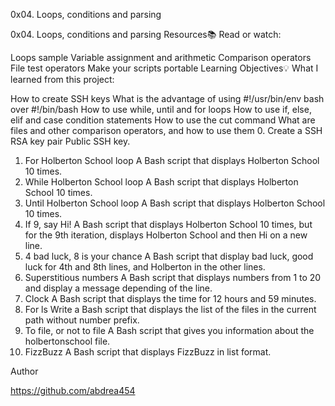 0x04. Loops, conditions and parsing

0x04. Loops, conditions and parsing
Resources📚
Read or watch:

Loops sample
Variable assignment and arithmetic
Comparison operators
File test operators
Make your scripts portable
Learning Objectives💡
What I learned from this project:

How to create SSH keys
What is the advantage of using #!/usr/bin/env bash over #!/bin/bash
How to use while, until and for loops
How to use if, else, elif and case condition statements
How to use the cut command
What are files and other comparison operators, and how to use them
0. Create a SSH RSA key pair
Public SSH key.
1. For Holberton School loop
A Bash script that displays Holberton School 10 times.
2. While Holberton School loop
A Bash script that displays Holberton School 10 times.
3. Until Holberton School loop
A Bash script that displays Holberton School 10 times.
4. If 9, say Hi!
A Bash script that displays Holberton School 10 times, but for the 9th iteration, displays Holberton School and then Hi on a new line.
5. 4 bad luck, 8 is your chance
A Bash script that display bad luck, good luck for 4th and 8th lines, and Holberton in the other lines.
6. Superstitious numbers
A Bash script that displays numbers from 1 to 20 and display a message depending of the line.
7. Clock
A Bash script that displays the time for 12 hours and 59 minutes.
8. For ls
Write a Bash script that displays the list of the files in the current path without number prefix.
9. To file, or not to file
A Bash script that gives you information about the holbertonschool file.
10. FizzBuzz
A Bash script that displays FizzBuzz in list format.

Author

https://github.com/abdrea454
